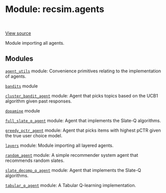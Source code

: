 <div itemscope itemtype="http://developers.google.com/ReferenceObject">
<meta itemprop="name" content="recsim.agents" />
<meta itemprop="path" content="Stable" />
</div>

# Module: recsim.agents

<table class="tfo-notebook-buttons tfo-api" align="left">
</table>

<a target="_blank" href="https://github.com/google-research/recsim/tree/master/recsim//agents/__init__.py">View
source</a>

Module importing all agents.

<!-- Placeholder for "Used in" -->

## Modules

[`agent_utils`](../recsim/agents/agent_utils.md) module: Convenience primitives
relating to the implementation of agents.

[`bandits`](../recsim/agents/bandits.md) module

[`cluster_bandit_agent`](../recsim/agents/cluster_bandit_agent.md) module: Agent
that picks topics based on the UCB1 algorithm given past responses.

[`dopamine`](../recsim/agents/dopamine.md) module

[`full_slate_q_agent`](../recsim/agents/full_slate_q_agent.md) module: Agent
that implements the Slate-Q algorithms.

[`greedy_pctr_agent`](../recsim/agents/greedy_pctr_agent.md) module: Agent that
picks items with highest pCTR given the true user choice model.

[`layers`](../recsim/agents/layers.md) module: Module importing all layered
agents.

[`random_agent`](../recsim/agents/random_agent.md) module: A simple recommender
system agent that recommends random slates.

[`slate_decomp_q_agent`](../recsim/agents/slate_decomp_q_agent.md) module: Agent
that implements the Slate-Q algorithms.

[`tabular_q_agent`](../recsim/agents/tabular_q_agent.md) module: A Tabular
Q-learning implementation.
